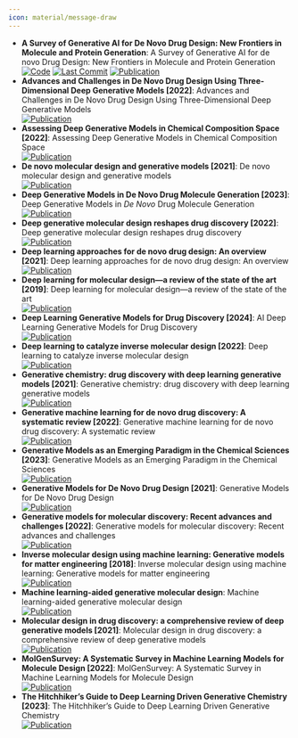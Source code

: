 ```yaml
---
icon: material/message-draw
---
```


- **A Survey of Generative AI for De Novo Drug Design: New Frontiers in Molecule and Protein Generation**: A Survey of Generative AI for de novo Drug Design: New Frontiers in Molecule and Protein Generation  
		[![Code](https://img.shields.io/github/stars/gersteinlab/GenAI4Drug?style=for-the-badge&logo=github)](https://github.com/gersteinlab/GenAI4Drug) [![Last Commit](https://img.shields.io/github/last-commit/gersteinlab/GenAI4Drug?style=for-the-badge&logo=github)](https://github.com/gersteinlab/GenAI4Drug) [![Publication](https://img.shields.io/badge/Publication-Citations:1-blue?style=for-the-badge&logo=bookstack)](https://doi.org/10.1093/bib/bbae338) 
- **Advances and Challenges in De Novo Drug Design Using Three-Dimensional Deep Generative Models [2022]**: Advances and Challenges in De Novo Drug Design Using Three-Dimensional Deep Generative Models  
	[![Publication](https://img.shields.io/badge/Publication-Citations:35-blue?style=for-the-badge&logo=bookstack)](https://doi.org/10.1021/acs.jcim.2c00042) 
- **Assessing Deep Generative Models in Chemical Composition Space [2022]**: Assessing Deep Generative Models in Chemical Composition Space  
	[![Publication](https://img.shields.io/badge/Publication-Citations:13-blue?style=for-the-badge&logo=bookstack)](https://doi.org/10.1021/acs.chemmater.2c01860) 
- **De novo molecular design and generative models [2021]**: De novo molecular design and generative models  
	[![Publication](https://img.shields.io/badge/Publication-Citations:153-blue?style=for-the-badge&logo=bookstack)](https://doi.org/10.1016/j.drudis.2021.05.019) 
- **Deep Generative Models in De Novo Drug Molecule Generation [2023]**: Deep Generative Models in <i>De Novo</i> Drug Molecule Generation  
	[![Publication](https://img.shields.io/badge/Publication-Citations:17-blue?style=for-the-badge&logo=bookstack)](https://doi.org/10.1021/acs.jcim.3c01496) 
- **Deep generative molecular design reshapes drug discovery [2022]**: Deep generative molecular design reshapes drug discovery  
	[![Publication](https://img.shields.io/badge/Publication-Citations:75-blue?style=for-the-badge&logo=bookstack)](https://doi.org/10.1016/j.xcrm.2022.100794) 
- **Deep learning approaches for de novo drug design: An overview [2021]**: Deep learning approaches for de novo drug design: An overview  
	[![Publication](https://img.shields.io/badge/Publication-Citations:0-blue?style=for-the-badge&logo=bookstack)](https://doi.org/10.1016/j.sbi.2021.10.001) 
- **Deep learning for molecular design—a review of the state of the art [2019]**: Deep learning for molecular design—a review of the state of the art  
	[![Publication](https://img.shields.io/badge/Publication-Citations:419-blue?style=for-the-badge&logo=bookstack)](https://doi.org/10.1039/C9ME00039A) 
- **Deep Learning Generative Models for Drug Discovery [2024]**: AI Deep Learning Generative Models for Drug Discovery  
	[![Publication](https://img.shields.io/badge/Publication-Citations:2-blue?style=for-the-badge&logo=bookstack)](https://doi.org/10.1007/978-3-031-46238-2_23) 
- **Deep learning to catalyze inverse molecular design [2022]**: Deep learning to catalyze inverse molecular design  
	[![Publication](https://img.shields.io/badge/Publication-Citations:17-blue?style=for-the-badge&logo=bookstack)](https://doi.org/10.1016/j.cej.2022.136669) 
- **Generative chemistry: drug discovery with deep learning generative models [2021]**: Generative chemistry: drug discovery with deep learning generative models  
	[![Publication](https://img.shields.io/badge/Publication-Citations:78-blue?style=for-the-badge&logo=bookstack)](https://doi.org/10.1007/s00894-021-04674-8) 
- **Generative machine learning for de novo drug discovery: A systematic review [2022]**: Generative machine learning for de novo drug discovery: A systematic review  
	[![Publication](https://img.shields.io/badge/Publication-Citations:58-blue?style=for-the-badge&logo=bookstack)](https://doi.org/10.1016/j.compbiomed.2022.105403) 
- **Generative Models as an Emerging Paradigm in the Chemical Sciences [2023]**: Generative Models as an Emerging Paradigm in the Chemical Sciences  
	[![Publication](https://img.shields.io/badge/Publication-Citations:93-blue?style=for-the-badge&logo=bookstack)](https://doi.org/10.1021/jacs.2c13467) 
- **Generative Models for De Novo Drug Design [2021]**: Generative Models for De Novo Drug Design  
	[![Publication](https://img.shields.io/badge/Publication-Citations:103-blue?style=for-the-badge&logo=bookstack)](https://doi.org/10.1021/acs.jmedchem.1c00927) 
- **Generative models for molecular discovery: Recent advances and challenges [2022]**: Generative models for molecular discovery: Recent advances and challenges  
	[![Publication](https://img.shields.io/badge/Publication-Citations:116-blue?style=for-the-badge&logo=bookstack)](https://doi.org/10.1002/wcms.1608) 
- **Inverse molecular design using machine learning: Generative models for matter engineering [2018]**: Inverse molecular design using machine learning: Generative models for matter engineering  
	[![Publication](https://img.shields.io/badge/Publication-Citations:1188-blue?style=for-the-badge&logo=bookstack)](https://doi.org/10.1126/science.aat2663) 
- **Machine learning-aided generative molecular design**: Machine learning-aided generative molecular design  
	[![Publication](https://img.shields.io/badge/Publication-Citations:8-blue?style=for-the-badge&logo=bookstack)](https://doi.org/10.1038/s42256-024-00843-5) 
- **Molecular design in drug discovery: a comprehensive review of deep generative models [2021]**: Molecular design in drug discovery: a comprehensive review of deep generative models  
	[![Publication](https://img.shields.io/badge/Publication-Citations:86-blue?style=for-the-badge&logo=bookstack)](https://doi.org/10.1093/bib/bbab344) 
- **MolGenSurvey: A Systematic Survey in Machine Learning Models for Molecule Design [2022]**: MolGenSurvey: A Systematic Survey in Machine Learning Models for Molecule Design  
	[![Publication](https://img.shields.io/badge/Publication-Citations:0-blue?style=for-the-badge&logo=bookstack)](https://doi.org/10.48550/arXiv.2203.14500) 
- **The Hitchhiker’s Guide to Deep Learning Driven Generative Chemistry [2023]**: The Hitchhiker’s Guide to Deep Learning Driven Generative Chemistry  
	[![Publication](https://img.shields.io/badge/Publication-Citations:13-blue?style=for-the-badge&logo=bookstack)](https://doi.org/10.1021/acsmedchemlett.3c00041) 

